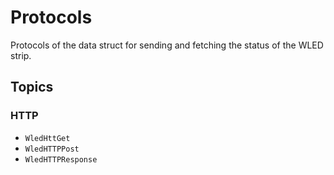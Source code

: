 # Protocols

Protocols of the data struct for sending and fetching the status of the WLED strip. 

## Topics

### HTTP

- ``WledHttGet``
- ``WledHTTPPost``
- ``WledHTTPResponse``
